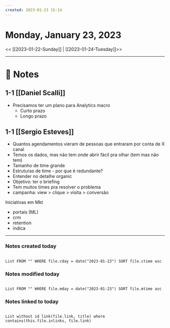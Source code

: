 ```yaml
---
created: 2023-01-23 15:14
---
```


# Monday, January 23, 2023

<< [[2023-01-22-Sunday]] | [[2023-01-24-Tuesday]]>>

---

# 📝 Notes
## 1-1 [[Daniel Scalli]]
- Precisamos ter um plano para Analytics macro
	- Curto prazo
	- Longo prazo

## 1-1 [[Sergio Esteves]]
- Quantos agendamentos vieram de pessoas que entraram por conta de X canal
- Temos os dados, mas não tem onde abrir fácil pra olhar (tem mas não tem)
- Tamanho de time grande
- Estruturas de time - por que é redundante?
- Entender no detalhe organic
- Objetivo: ter o briefing
- Tem muitos times pra resolver o problema
- campanha: view > clique > visita > conversão

Iniciativas em Mkt
- portais (ML)
- crm
- retention
- indica

---

### Notes created today

```dataview

List FROM "" WHERE file.cday = date("2023-01-23") SORT file.ctime asc

```

### Notes modified today

```dataview

List FROM "" WHERE file.mday = date("2023-01-23") SORT file.mtime asc

```

### Notes linked to today

```dataview 

List without id link(file.link, title) where contains(this.file.inlinks, file.link)

```